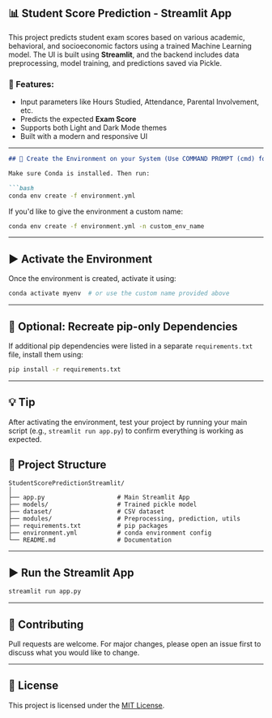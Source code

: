 ## 📊 Student Score Prediction - Streamlit App

This project predicts student exam scores based on various academic, behavioral, and socioeconomic factors using a trained Machine Learning model. The UI is built using **Streamlit**, and the backend includes data preprocessing, model training, and predictions saved via Pickle.

### 🚀 Features:
- Input parameters like Hours Studied, Attendance, Parental Involvement, etc.
- Predicts the expected **Exam Score**
- Supports both Light and Dark Mode themes
- Built with a modern and responsive UI
---

````markdown
## 🔧 Create the Environment on your System (Use COMMAND PROMPT (cmd) for execution)

Make sure Conda is installed. Then run:

```bash
conda env create -f environment.yml
````

If you'd like to give the environment a custom name:

```bash
conda env create -f environment.yml -n custom_env_name
```

---

## ▶️ Activate the Environment

Once the environment is created, activate it using:

```bash
conda activate myenv  # or use the custom name provided above
```

---

## 🧪 Optional: Recreate pip-only Dependencies

If additional pip dependencies were listed in a separate `requirements.txt` file, install them using:

```bash
pip install -r requirements.txt
```

---

## 💡 Tip

After activating the environment, test your project by running your main script (e.g., `streamlit run app.py`) to confirm everything is working as expected.




## 📁 Project Structure

```
StudentScorePredictionStreamlit/
│
├── app.py                    # Main Streamlit App
├── models/                   # Trained pickle model
├── dataset/                  # CSV dataset
├── modules/                  # Preprocessing, prediction, utils
├── requirements.txt          # pip packages
├── environment.yml           # conda environment config
└── README.md                 # Documentation
```

---

## ▶️ Run the Streamlit App

```bash
streamlit run app.py
```

---

## 🤝 Contributing

Pull requests are welcome. For major changes, please open an issue first to discuss what you would like to change.

---

## 📜 License

This project is licensed under the [MIT License](LICENSE).

```
